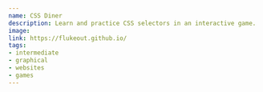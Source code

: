 ```yaml
---
name: CSS Diner
description: Learn and practice CSS selectors in an interactive game.
image: 
link: https://flukeout.github.io/
tags:
- intermediate
- graphical
- websites
- games
---
```

